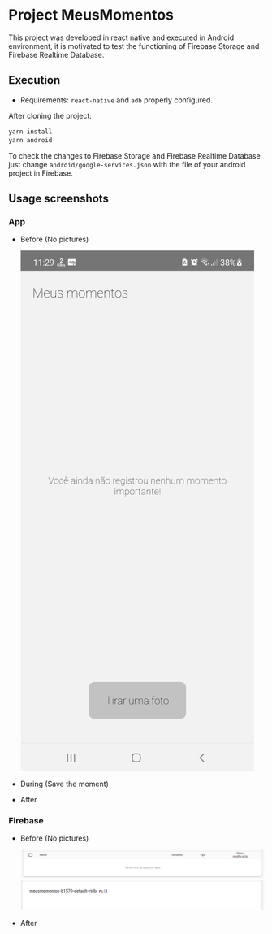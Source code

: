 # Project MeusMomentos

This project was developed in react native and executed in Android environment, it is motivated to test the functioning of Firebase Storage and Firebase Realtime Database.

## Execution

- Requirements: `react-native` and `adb` properly configured.

After cloning the project:

```bash
yarn install
yarn android
```

To check the changes to Firebase Storage and Firebase Realtime Database just change `android/google-services.json` with the file of your android project in Firebase.

## Usage screenshots

### App

- Before (No pictures)

  <img src="https://github.com/devdaniellima/MeusMomentos/blob/master/images/AppNoPictures.png?raw=true" />

- During (Save the moment)

- After

### Firebase

- Before (No pictures)

  <img src="https://github.com/devdaniellima/MeusMomentos/blob/master/images/StorageNoPictures.png?raw=true" />

  <img src="https://github.com/devdaniellima/MeusMomentos/blob/master/images/DatabaseNoPictures.png?raw=true" />

- After
